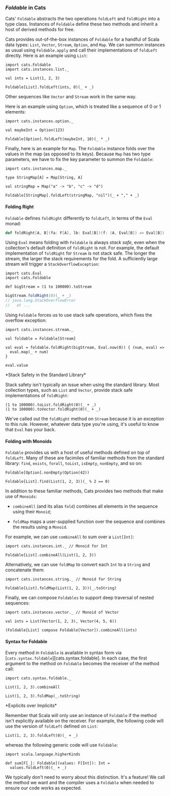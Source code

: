 ### *Foldable* in Cats

Cats' `Foldable` abstracts the two operations
`foldLeft` and `foldRight` into a type class.
Instances of `Foldable` define these two methods
and inherit a host of derived methods for free.

Cats provides out-of-the-box instances of `Foldable`
for a handful of Scala data types:
`List`, `Vector`, `Stream`, `Option`, and `Map`.
We can summon instances as usual using `Foldable.apply`
and call their implementations of `foldLeft` directly.
Here is an example using `List`:

```tut:book:silent
import cats.Foldable
import cats.instances.list._

val ints = List(1, 2, 3)
```

```tut:book
Foldable[List].foldLeft(ints, 0)(_ + _)
```

Other sequences like `Vector` and `Stream` work in the same way.

Here is an example using `Option`, 
which is treated like a sequence of 0 or 1 elements:

```tut:book:silent
import cats.instances.option._

val maybeInt = Option(123)
```

```tut:book
Foldable[Option].foldLeft(maybeInt, 10)(_ * _)
```

Finally, here is an example for `Map`.
The `Foldable` instance folds over the values in the map
(as opposed to its keys).
Because `Map` has two type parameters,
we have to fix the key parameter to summon the `Foldable`:

```tut:book:silent
import cats.instances.map._

type StringMap[A] = Map[String, A]

val stringMap = Map("a" -> "b", "c" -> "d")
```

```tut:book
Foldable[StringMap].foldLeft(stringMap, "nil")(_ + "," + _)
```

#### Folding Right

`Foldable` defines `foldRight` differently to `foldLeft`,
in terms of the `Eval` monad:

```scala
def foldRight[A, B](fa: F[A], lb: Eval[B])(f: (A, Eval[B]) => Eval[B]): Eval[B]
```

Using `Eval` means folding with `Foldable` is always *stack safe*,
even when the collection's default definition of `foldRight` is not.
For example, the default implementation of `foldRight` for `Stream` is not stack safe.
The longer the stream, the larger the stack requirements for the fold.
A sufficiently large stream will trigger a `StackOverflowException`:

```tut:book:silent
import cats.Eval
import cats.Foldable

def bigStream = (1 to 100000).toStream
```

```scala
bigStream.foldRight(0)(_ + _)
// java.lang.StackOverflowError
//   at ...
```

Using `Foldable` forces us to use stack safe operations,
which fixes the overflow exception:

```tut:book:silent
import cats.instances.stream._

val foldable = Foldable[Stream]
```

```tut:book
val eval = foldable.foldRight(bigStream, Eval.now(0)) { (num, eval) => 
  eval.map(_ + num)
}

eval.value
```

<div class="callout callout-info">
*Stack Safety in the Standard Library*

Stack safety isn't typically an issue when using the standard library.
Most collection types, such as `List` and `Vector`,
provide stack safe implementations of `foldRight`:

```tut:book
(1 to 100000).toList.foldRight(0)(_ + _)
(1 to 100000).toVector.foldRight(0)(_ + _)
```

We've called out the `foldRight` method on `Stream`
because it is an exception to this rule.
However, whatever data type you're using, 
it's useful to know that `Eval` has your back.
</div>

#### Folding with Monoids

`Foldable` provides us with
a host of useful methods defined on top of `foldLeft`.
Many of these are facimiles of familiar methods from the standard library:
`find`, `exists`, `forall`, `toList`, `isEmpty`, `nonEmpty`, and so on:

```tut:book
Foldable[Option].nonEmpty(Option(42))

Foldable[List].find(List(1, 2, 3))(_ % 2 == 0)
```

In addition to these familiar methods,
Cats provides two methods that make use of `Monoids`:

- `combineAll` (and its alias `fold`) combines
  all elements in the sequence using their `Monoid`;

- `foldMap` maps a user-supplied function over the sequence
  and combines the results using a `Monoid`.

For example, we can use `combineAll` to sum over a `List[Int]`:

```tut:book:silent
import cats.instances.int._ // Monoid for Int
```

```tut:book
Foldable[List].combineAll(List(1, 2, 3))
```

Alternatively, we can use `foldMap`
to convert each `Int` to a `String` and concatenate them:

```tut:book:silent
import cats.instances.string._ // Monoid for String
```

```tut:book
Foldable[List].foldMap(List(1, 2, 3))(_.toString)
```

Finally, we can compose `Foldables` 
to support deep traversal of nested sequences:

```tut:book:silent
import cats.instances.vector._ // Monoid of Vector

val ints = List(Vector(1, 2, 3), Vector(4, 5, 6))
```

```tut:book
(Foldable[List] compose Foldable[Vector]).combineAll(ints)
```

#### Syntax for Foldable

Every method in `Foldable` is available in syntax form 
via [`cats.syntax.foldable`][cats.syntax.foldable].
In each case, the first argument to the method on `Foldable`
becomes the receiver of the method call:

```tut:book:silent
import cats.syntax.foldable._
```

```tut:book
List(1, 2, 3).combineAll

List(1, 2, 3).foldMap(_.toString)
```

<div class="callout callout-info">
*Explicits over Implicits*

Remember that Scala will only use an instance of `Foldable`
if the method isn't explicitly available on the receiver.
For example, the following code will
use the version of `foldLeft` defined on `List`:

```tut:book
List(1, 2, 3).foldLeft(0)(_ + _)
```

whereas the following generic code will use `Foldable`:

```tut:book:silent
import scala.language.higherKinds
```

```tut:book
def sum[F[_]: Foldable](values: F[Int]): Int =
  values.foldLeft(0)(_ + _)
```

We typically don't need to worry about this distinction. It's a feature!
We call the method we want and the compiler uses a `Foldable` when needed
to ensure our code works as expected.
</div>
